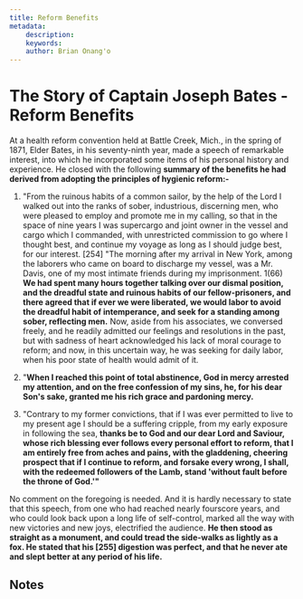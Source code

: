 ```yaml
---
title: Reform Benefits
metadata:
    description: 
    keywords: 
    author: Brian Onang'o
---
```


# The Story of Captain Joseph Bates - Reform Benefits

At a health reform convention held at Battle Creek, Mich., in the spring of 1871, Elder Bates, in his seventy-ninth year, made a speech of remarkable interest, into which he incorporated some items of his personal history and experience. He closed with the following **summary of the benefits he had derived from adopting the principles of hygienic reform:-**

1. "From the ruinous habits of a common sailor, by the help of the Lord I walked out into the ranks of sober, industrious, discerning men, who were pleased to employ and promote me in my calling, so that in the space of nine years I was supercargo and joint owner in the vessel and cargo which I commanded, with unrestricted commission to go where I thought best, and continue my voyage as long as I should judge best, for our interest. [254] "The morning after my arrival in New York, among the laborers who came on board to discharge my vessel, was a Mr. Davis, one of my most intimate friends during my imprisonment. 1(66) **We had spent many hours together talking over our dismal position, and the dreadful state and ruinous habits of our fellow-prisoners, and there agreed that if ever we were liberated, we would labor to avoid the dreadful habit of intemperance, and seek for a standing among sober, reflecting men.** Now, aside from his associates, we conversed freely, and he readily admitted our feelings and resolutions in the past, but with sadness of heart acknowledged his lack of moral courage to reform; and now, in this uncertain way, he was seeking for daily labor, when his poor state of health would admit of it.

2. "**When I reached this point of total abstinence, God in mercy arrested my attention, and on the free confession of my sins, he, for his dear Son's sake, granted me his rich grace and pardoning mercy.**

3. "Contrary to my former convictions, that if I was ever permitted to live to my present age I should be a suffering cripple, from my early exposure in following the sea, **thanks be to God and our dear Lord and Saviour, whose rich blessing ever follows every personal effort to reform, that I am entirely free from aches and pains, with the gladdening, cheering prospect that if I continue to reform, and forsake every wrong, I shall, with the redeemed followers of the Lamb, stand 'without fault before the throne of God.'"**

No comment on the foregoing is needed. And it is hardly necessary to state that this speech, from one who had reached nearly fourscore years, and who could look back upon a long life of self-control, marked all the way with new victories and new joys, electrified the audience. **He then stood as straight as a monument, and could tread the side-walks as lightly as a fox. He stated that his [255] digestion was perfect, and that he never ate and slept better at any period of his life.**


## Notes
